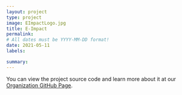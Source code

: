 ```yaml
---
layout: project
type: project
image: EImpactLogo.jpg
title: E-Impact
permalink: 
# All dates must be YYYY-MM-DD format!
date: 2021-05-11
labels:

summary: 
---
```



You can view the project source code and learn more about it at our [Organization GitHub Page](https://environment-overflow.github.io./).
